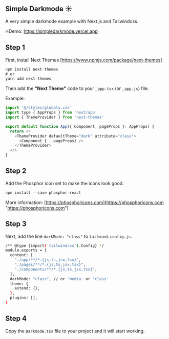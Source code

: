 ## Simple Darkmode ☀️
A very simple darkmode example with Next.js and Tailwindcss.

🔥Demo: https://simpledarkmode.vercel.app

## Step 1
First, install Next Themes [https://www.npmjs.com/package/next-themes]

```javascript
npm install next-themes
# or
yarn add next-themes
```
Then add the **"Next Theme"** code to your `_app.tsx` (or `_app.js`) file.

Example:
```javascript
import '@/styles/globals.css'
import type { AppProps } from 'next/app'
import { ThemeProvider } from 'next-themes'

export default function App({ Component, pageProps }: AppProps) {
  return <>
    <ThemeProvider defaultTheme="dark" attribute="class">
      <Component {...pageProps} />
    </ThemeProvider>
  </>
}
```

## Step 2
Add the Phosphor icon set to make the icons look good.

```javascript
npm install --save phosphor-react
```
More information: [https://phosphoricons.com](https://phosphoricons.com "https://phosphoricons.com")

## Step 3
Next, add the line `darkMode: "class"` to `tailwind.config.js`.

```bash
/** @type {import('tailwindcss').Config} */
module.exports = {
  content: [
    "./app/**/*.{js,ts,jsx,tsx}",
    "./pages/**/*.{js,ts,jsx,tsx}",
    "./components/**/*.{js,ts,jsx,tsx}",
  ],
  darkMode: "class", // or 'media' or 'class'
  theme: {
    extend: {},
  },
  plugins: [],
}
```
## Step 4
Copy the `Darkmode.tsx` file to your project and it will start working.